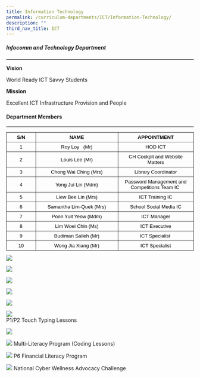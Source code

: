```yaml
---
title: Information Technology
permalink: /curriculum-departments/ICT/Information-Technology/
description: ""
third_nav_title: ICT
---
```

##### Infocomm and Technology Department
----------------------------------

**Vision**

World Ready ICT Savvy Students  

**Mission**

Excellent ICT Infrastructure Provision and People

#### Department Members
------------------

<table style="margin: 0px; outline: 0px; padding: 0px; border-collapse: collapse; max-width: 100%; border: none; width: 589px; height: 328px;" align="left" cellpadding="0" cellspacing="0" border="1" class="MsoNormalTable"><tbody style="margin: 0px; outline: 0px; padding: 0px;"><tr style="margin: 0px; outline: 0px; padding: 0px;"><td style="margin: 0px; outline: 0px; padding: 3.75pt; width: 86px; border: 1pt solid rgb(42, 42, 42);" width="65"><p style="margin: 0px 0px 0.0001pt; outline: 0px; padding: 0px; line-height: normal; color: rgb(0, 0, 0); font-family: Helvetica; font-size: 13px; text-align: center;" align="center" class="MsoNormal"><b style="margin: 0px; outline: 0px; padding: 0px;"><span style="margin: 0px; outline: 0px; padding: 0px; font-size: 10pt; font-family: Helvetica, sans-serif;">S/N</span></b><span style="margin: 0px; outline: 0px; padding: 0px; font-size: 10pt; font-family: Helvetica, sans-serif;"></span></p></td><td style="margin: 0px; outline: 0px; padding: 3.75pt; width: 270px; border-top: 1pt solid rgb(42, 42, 42); border-right: 1pt solid rgb(42, 42, 42); border-bottom: 1pt solid rgb(42, 42, 42); border-image: initial; border-left: none;" width="214"><p style="margin: 0px 0px 0.0001pt; outline: 0px; padding: 0px; line-height: normal; color: rgb(0, 0, 0); font-family: Helvetica; font-size: 13px; text-align: center;" align="center" class="MsoNormal"><b style="margin: 0px; outline: 0px; padding: 0px;"><span style="margin: 0px; outline: 0px; padding: 0px; font-size: 10pt; font-family: Helvetica, sans-serif;">NAME</span></b><span style="margin: 0px; outline: 0px; padding: 0px; font-size: 10pt; font-family: Helvetica, sans-serif;"></span></p></td><td style="margin: 0px; outline: 0px; padding: 3.75pt; border-top: 1pt solid rgb(42, 42, 42); border-right: 1pt solid rgb(42, 42, 42); border-bottom: 1pt solid rgb(42, 42, 42); border-image: initial; border-left: none; width: 231px;"><p style="margin: 0px 0px 0.0001pt; outline: 0px; padding: 0px; line-height: normal; color: rgb(0, 0, 0); font-family: Helvetica; font-size: 13px; text-align: center;" align="center" class="MsoNormal"><b style="margin: 0px; outline: 0px; padding: 0px;"><span style="margin: 0px; outline: 0px; padding: 0px; font-size: 10pt; font-family: Helvetica, sans-serif;">APPOINTMENT</span></b><span style="margin: 0px; outline: 0px; padding: 0px; font-size: 10pt; font-family: Helvetica, sans-serif;"></span></p></td></tr><tr style="margin: 0px; outline: 0px; padding: 0px;"><td style="margin: 0px; outline: 0px; padding: 3.75pt; width: 56.25pt; border-right: 1pt solid rgb(42, 42, 42); border-bottom: 1pt solid rgb(42, 42, 42); border-left: 1pt solid rgb(42, 42, 42); border-image: initial; border-top: none;" width="65"><p style="margin: 0px 0px 0.0001pt; outline: 0px; padding: 0px; line-height: normal; color: rgb(0, 0, 0); font-family: Helvetica; font-size: 13px; text-align: center;" align="center" class="MsoNormal"><span style="margin: 0px; outline: 0px; padding: 0px; font-size: 10pt; font-family: Arial, sans-serif;">1</span></p></td><td style="margin: 0px; outline: 0px; padding: 3.75pt; width: 193.5pt; border-top: none; border-left: none; border-bottom: 1pt solid rgb(42, 42, 42); border-right: 1pt solid rgb(42, 42, 42);" width="214"><p style="margin: 0px 0px 0.0001pt; outline: 0px; padding: 0px; line-height: normal; color: rgb(0, 0, 0); font-family: Helvetica; font-size: 13px; text-align: center;" align="center" class="MsoNormal"><span style="margin: 0px; outline: 0px; padding: 0px; font-size: 10pt; font-family: Arial, sans-serif;">Roy Loy&nbsp; &nbsp;(Mr)</span></p></td><td style="margin: 0px; outline: 0px; padding: 3.75pt; width: 164.25pt; border-top: none; border-left: none; border-bottom: 1pt solid rgb(42, 42, 42); border-right: 1pt solid rgb(42, 42, 42);" width="193"><p style="margin: 0px 0px 0.0001pt; outline: 0px; padding: 0px; line-height: normal; color: rgb(0, 0, 0); font-family: Helvetica; font-size: 13px; text-align: center;" align="center" class="MsoNormal"><span style="margin: 0px; outline: 0px; padding: 0px; font-size: 10pt; font-family: Arial, sans-serif;">HOD ICT</span></p></td></tr><tr style="margin: 0px; outline: 0px; padding: 0px;"><td style="margin: 0px; outline: 0px; padding: 3.75pt; width: 56.25pt; border-right: 1pt solid rgb(42, 42, 42); border-bottom: 1pt solid rgb(42, 42, 42); border-left: 1pt solid rgb(42, 42, 42); border-image: initial; border-top: none;" width="65"><p style="margin: 0px 0px 0.0001pt; outline: 0px; padding: 0px; line-height: normal; color: rgb(0, 0, 0); font-family: Helvetica; font-size: 13px; text-align: center;" align="center" class="MsoNormal"><span style="margin: 0px; outline: 0px; padding: 0px; font-size: 10pt; font-family: Arial, sans-serif;">2</span></p></td><td style="margin: 0px; outline: 0px; padding: 3.75pt; width: 193.5pt; border-top: none; border-left: none; border-bottom: 1pt solid rgb(42, 42, 42); border-right: 1pt solid rgb(42, 42, 42);" width="214"><p style="margin: 0px 0px 0.0001pt; outline: 0px; padding: 0px; line-height: normal; color: rgb(0, 0, 0); font-family: Helvetica; font-size: 13px; text-align: center;" align="center" class="MsoNormal"><span style="margin: 0px; outline: 0px; padding: 0px; font-size: 10pt; font-family: Arial, sans-serif;">Louis Lee (Mr)</span></p></td><td style="margin: 0px; outline: 0px; padding: 3.75pt; width: 164.25pt; border-top: none; border-left: none; border-bottom: 1pt solid rgb(42, 42, 42); border-right: 1pt solid rgb(42, 42, 42);" width="193"><p style="margin: 0px 0px 0.0001pt; outline: 0px; padding: 0px; line-height: normal; color: rgb(0, 0, 0); font-family: Helvetica; font-size: 13px; text-align: center;" align="center" class="MsoNormal"><span style="margin: 0px; outline: 0px; padding: 0px; font-size: 10pt; font-family: Arial, sans-serif;">CH Cockpit and Website Matters</span></p></td></tr><tr style="margin: 0px; outline: 0px; padding: 0px;"><td style="margin: 0px; outline: 0px; padding: 3.75pt; width: 56.25pt; border-right: 1pt solid rgb(42, 42, 42); border-bottom: 1pt solid rgb(42, 42, 42); border-left: 1pt solid rgb(42, 42, 42); border-image: initial; border-top: none;" width="65"><p style="margin: 0px 0px 0.0001pt; outline: 0px; padding: 0px; line-height: normal; color: rgb(0, 0, 0); font-family: Helvetica; font-size: 13px; text-align: center;" align="center" class="MsoNormal"><span style="margin: 0px; outline: 0px; padding: 0px; font-size: 10pt; font-family: Arial, sans-serif;">3</span></p></td><td style="margin: 0px; outline: 0px; padding: 3.75pt; width: 193.5pt; border-top: none; border-left: none; border-bottom: 1pt solid rgb(42, 42, 42); border-right: 1pt solid rgb(42, 42, 42);" width="214"><p style="margin: 0px 0px 0.0001pt; outline: 0px; padding: 0px; line-height: normal; color: rgb(0, 0, 0); font-family: Helvetica; font-size: 13px; text-align: center;" align="center" class="MsoNormal"><span style="margin: 0px; outline: 0px; padding: 0px; font-size: 10pt; font-family: Arial, sans-serif;">Chong Wai Ching (Mrs)</span></p></td><td style="margin: 0px; outline: 0px; padding: 3.75pt; width: 164.25pt; border-top: none; border-left: none; border-bottom: 1pt solid rgb(42, 42, 42); border-right: 1pt solid rgb(42, 42, 42);" width="193"><p style="margin: 0px 0px 0.0001pt; outline: 0px; padding: 0px; line-height: normal; color: rgb(0, 0, 0); font-family: Helvetica; font-size: 13px; text-align: center;" align="center" class="MsoNormal"><span style="margin: 0px; outline: 0px; padding: 0px; font-size: 10pt; font-family: Arial, sans-serif;">Library Coordinator</span></p></td></tr><tr style="margin: 0px; outline: 0px; padding: 0px;"><td style="margin: 0px; outline: 0px; padding: 3.75pt; width: 56.25pt; border-right: 1pt solid rgb(42, 42, 42); border-bottom: 1pt solid rgb(42, 42, 42); border-left: 1pt solid rgb(42, 42, 42); border-image: initial; border-top: none;" width="65"><p style="margin: 0px 0px 0.0001pt; outline: 0px; padding: 0px; line-height: normal; color: rgb(0, 0, 0); font-family: Helvetica; font-size: 13px; text-align: center;" align="center" class="MsoNormal"><span style="margin: 0px; outline: 0px; padding: 0px; font-size: 10pt; font-family: Arial, sans-serif;">4</span></p></td><td style="margin: 0px; outline: 0px; padding: 3.75pt; width: 193.5pt; border-top: none; border-left: none; border-bottom: 1pt solid rgb(42, 42, 42); border-right: 1pt solid rgb(42, 42, 42);" width="214"><p style="margin: 0px 0px 0.0001pt; outline: 0px; padding: 0px; line-height: normal; color: rgb(0, 0, 0); font-family: Helvetica; font-size: 13px; text-align: center;" align="center" class="MsoNormal"><span style="margin: 0px; outline: 0px; padding: 0px; font-size: 10pt; font-family: Arial, sans-serif;">Yong Jui Lin (Mdm)</span></p></td><td style="margin: 0px; outline: 0px; padding: 3.75pt; width: 164.25pt; border-top: none; border-left: none; border-bottom: 1pt solid rgb(42, 42, 42); border-right: 1pt solid rgb(42, 42, 42);" width="193"><p style="margin: 0px 0px 0.0001pt; outline: 0px; padding: 0px; line-height: normal; color: rgb(0, 0, 0); font-family: Helvetica; font-size: 13px; text-align: center;" align="center" class="MsoNormal"><span style="margin: 0px; outline: 0px; padding: 0px; font-size: 10pt; font-family: Arial, sans-serif;">Password Management and Competitions Team IC&nbsp;</span></p></td></tr><tr style="margin: 0px; outline: 0px; padding: 0px;"><td style="margin: 0px; outline: 0px; padding: 3.75pt; width: 56.25pt; border-right: 1pt solid rgb(42, 42, 42); border-bottom: 1pt solid rgb(42, 42, 42); border-left: 1pt solid rgb(42, 42, 42); border-image: initial; border-top: none;" width="65"><p style="margin: 0px 0px 0.0001pt; outline: 0px; padding: 0px; line-height: normal; color: rgb(0, 0, 0); font-family: Helvetica; font-size: 13px; text-align: center;" align="center" class="MsoNormal"><span style="margin: 0px; outline: 0px; padding: 0px; font-size: 10pt; font-family: Arial, sans-serif;">5</span></p></td><td style="margin: 0px; outline: 0px; padding: 3.75pt; width: 193.5pt; border-top: none; border-left: none; border-bottom: 1pt solid rgb(42, 42, 42); border-right: 1pt solid rgb(42, 42, 42);" width="214"><p style="margin: 0px 0px 0.0001pt; outline: 0px; padding: 0px; line-height: normal; color: rgb(0, 0, 0); font-family: Helvetica; font-size: 13px; text-align: center;" align="center" class="MsoNormal"><span style="margin: 0px; outline: 0px; padding: 0px; font-size: 10pt; font-family: Arial, sans-serif;">Liew Bee Lin (Mrs)</span></p></td><td style="margin: 0px; outline: 0px; padding: 3.75pt; width: 164.25pt; border-top: none; border-left: none; border-bottom: 1pt solid rgb(42, 42, 42); border-right: 1pt solid rgb(42, 42, 42);" width="193"><p style="margin: 0px 0px 0.0001pt; outline: 0px; padding: 0px; line-height: normal; color: rgb(0, 0, 0); font-family: Helvetica; font-size: 13px; text-align: center;" align="center" class="MsoNormal"><span style="margin: 0px; outline: 0px; padding: 0px; font-size: 10pt; font-family: Arial, sans-serif;">ICT Training IC</span></p></td></tr><tr style="margin: 0px; outline: 0px; padding: 0px;"><td style="margin: 0px; outline: 0px; padding: 3.75pt; width: 56.25pt; border-right: 1pt solid rgb(42, 42, 42); border-bottom: 1pt solid rgb(42, 42, 42); border-left: 1pt solid rgb(42, 42, 42); border-image: initial; border-top: none;" width="65"><p style="margin: 0px 0px 0.0001pt; outline: 0px; padding: 0px; line-height: normal; color: rgb(0, 0, 0); font-family: Helvetica; font-size: 13px; text-align: center;" align="center" class="MsoNormal"><span style="margin: 0px; outline: 0px; padding: 0px; font-size: 10pt; font-family: Arial, sans-serif;">6</span></p></td><td style="margin: 0px; outline: 0px; padding: 3.75pt; width: 193.5pt; border-top: none; border-left: none; border-bottom: 1pt solid rgb(42, 42, 42); border-right: 1pt solid rgb(42, 42, 42);" width="214"><p style="margin: 0px 0px 0.0001pt; outline: 0px; padding: 0px; line-height: normal; color: rgb(0, 0, 0); font-family: Helvetica; font-size: 13px; text-align: center;" align="center" class="MsoNormal"><span style="margin: 0px; outline: 0px; padding: 0px; font-size: 10pt; font-family: Arial, sans-serif;">Samantha Lim-Quek (Mrs)</span><span style="margin: 0px; outline: 0px; padding: 0px; font-size: 10pt; font-family: Arial, sans-serif;"></span></p></td><td style="margin: 0px; outline: 0px; padding: 3.75pt; width: 164.25pt; border-top: none; border-left: none; border-bottom: 1pt solid rgb(42, 42, 42); border-right: 1pt solid rgb(42, 42, 42);" width="193"><p style="margin: 0px 0px 0.0001pt; outline: 0px; padding: 0px; line-height: normal; color: rgb(0, 0, 0); font-family: Helvetica; font-size: 13px; text-align: center;" align="center" class="MsoNormal"><span style="margin: 0px; outline: 0px; padding: 0px; font-size: 10pt; font-family: Arial, sans-serif;">School Social Media IC</span></p></td></tr><tr style="margin: 0px; outline: 0px; padding: 0px;"><td style="margin: 0px; outline: 0px; padding: 3.75pt; width: 56.25pt; border-right: 1pt solid rgb(42, 42, 42); border-bottom: 1pt solid rgb(42, 42, 42); border-left: 1pt solid rgb(42, 42, 42); border-image: initial; border-top: none;" width="65"><p style="margin: 0px 0px 0.0001pt; outline: 0px; padding: 0px; line-height: normal; color: rgb(0, 0, 0); font-family: Helvetica; font-size: 13px; text-align: center;" align="center" class="MsoNormal"><span style="margin: 0px; outline: 0px; padding: 0px; font-size: 10pt; font-family: Arial, sans-serif;">7</span></p></td><td style="margin: 0px; outline: 0px; padding: 3.75pt; width: 193.5pt; border-top: none; border-left: none; border-bottom: 1pt solid rgb(42, 42, 42); border-right: 1pt solid rgb(42, 42, 42);" width="214"><p style="margin: 0px 0px 0.0001pt; outline: 0px; padding: 0px; line-height: normal; color: rgb(0, 0, 0); font-family: Helvetica; font-size: 13px; text-align: center;" align="center" class="MsoNormal"><span style="margin: 0px; outline: 0px; padding: 0px; font-size: 10pt; font-family: Arial, sans-serif;">Poon Yuit Yeow (Mdm)</span></p></td><td style="margin: 0px; outline: 0px; padding: 3.75pt; width: 164.25pt; border-top: none; border-left: none; border-bottom: 1pt solid rgb(42, 42, 42); border-right: 1pt solid rgb(42, 42, 42);" width="193"><p style="margin: 0px 0px 0.0001pt; outline: 0px; padding: 0px; line-height: normal; color: rgb(0, 0, 0); font-family: Helvetica; font-size: 13px; text-align: center;" align="center" class="MsoNormal"><span style="margin: 0px; outline: 0px; padding: 0px; font-size: 10pt; font-family: Arial, sans-serif;">ICT Manager</span></p></td></tr><tr style="margin: 0px; outline: 0px; padding: 0px;"><td style="margin: 0px; outline: 0px; padding: 3.75pt; width: 56.25pt; border-right: 1pt solid rgb(42, 42, 42); border-bottom: 1pt solid rgb(42, 42, 42); border-left: 1pt solid rgb(42, 42, 42); border-image: initial; border-top: none;" width="65"><p style="margin: 0px 0px 0.0001pt; outline: 0px; padding: 0px; line-height: normal; color: rgb(0, 0, 0); font-family: Helvetica; font-size: 13px; text-align: center;" align="center" class="MsoNormal"><span style="margin: 0px; outline: 0px; padding: 0px; font-size: 10pt; font-family: Arial, sans-serif;">8</span></p></td><td style="margin: 0px; outline: 0px; padding: 3.75pt; width: 193.5pt; border-top: none; border-left: none; border-bottom: 1pt solid rgb(42, 42, 42); border-right: 1pt solid rgb(42, 42, 42);" width="214"><p style="margin: 0px 0px 0.0001pt; outline: 0px; padding: 0px; line-height: normal; color: rgb(0, 0, 0); font-family: Helvetica; font-size: 13px; text-align: center;" align="center" class="MsoNormal"><span style="margin: 0px; outline: 0px; padding: 0px; font-size: 10pt; font-family: Arial, sans-serif;">Lim Woei Chin (Ms)</span></p></td><td style="margin: 0px; outline: 0px; padding: 3.75pt; width: 164.25pt; border-top: none; border-left: none; border-bottom: 1pt solid rgb(42, 42, 42); border-right: 1pt solid rgb(42, 42, 42);" width="193"><p style="margin: 0px 0px 0.0001pt; outline: 0px; padding: 0px; line-height: normal; color: rgb(0, 0, 0); font-family: Helvetica; font-size: 13px; text-align: center;" align="center" class="MsoNormal"><span style="margin: 0px; outline: 0px; padding: 0px; font-size: 10pt; font-family: Arial, sans-serif;">ICT Executive</span></p></td></tr><tr style="margin: 0px; outline: 0px; padding: 0px;"><td style="margin: 0px; outline: 0px; padding: 3.75pt; width: 56.25pt; border-right: 1pt solid rgb(42, 42, 42); border-bottom: 1pt solid rgb(42, 42, 42); border-left: 1pt solid rgb(42, 42, 42); border-image: initial; border-top: none;" width="65"><p style="margin: 0px 0px 0.0001pt; outline: 0px; padding: 0px; line-height: normal; color: rgb(0, 0, 0); font-family: Helvetica; font-size: 13px; text-align: center;" align="center" class="MsoNormal"><span style="margin: 0px; outline: 0px; padding: 0px; font-size: 10pt; font-family: Arial, sans-serif;">9</span></p></td><td style="margin: 0px; outline: 0px; padding: 3.75pt; width: 193.5pt; border-top: none; border-left: none; border-bottom: 1pt solid rgb(42, 42, 42); border-right: 1pt solid rgb(42, 42, 42);" width="214"><p style="margin: 0px 0px 0.0001pt; outline: 0px; padding: 0px; line-height: normal; color: rgb(0, 0, 0); font-family: Helvetica; font-size: 13px; text-align: center;" align="center" class="MsoNormal"><span style="margin: 0px; outline: 0px; padding: 0px; font-size: 10pt; font-family: Arial, sans-serif;">Budiman Salleh (Mr)</span></p></td><td style="margin: 0px; outline: 0px; padding: 3.75pt; width: 164.25pt; border-top: none; border-left: none; border-bottom: 1pt solid rgb(42, 42, 42); border-right: 1pt solid rgb(42, 42, 42);" width="193"><p style="margin: 0px 0px 0.0001pt; outline: 0px; padding: 0px; line-height: normal; color: rgb(0, 0, 0); font-family: Helvetica; font-size: 13px; text-align: center;" align="center" class="MsoNormal"><span style="margin: 0px; outline: 0px; padding: 0px; font-size: 10pt; font-family: Arial, sans-serif;">ICT Specialist&nbsp;</span></p></td></tr><tr style="margin: 0px; outline: 0px; padding: 0px;"><td style="margin: 0px; outline: 0px; padding: 3.75pt; width: 56.25pt; border-right: 1pt solid rgb(42, 42, 42); border-bottom: 1pt solid rgb(42, 42, 42); border-left: 1pt solid rgb(42, 42, 42); border-image: initial; border-top: none;" width="65"><p style="margin: 0px 0px 0.0001pt; outline: 0px; padding: 0px; line-height: normal; color: rgb(0, 0, 0); font-family: Helvetica; font-size: 13px; text-align: center;" align="center" class="MsoNormal"><span style="margin: 0px; outline: 0px; padding: 0px; font-size: 10pt; font-family: Arial, sans-serif;">10</span></p></td><td style="margin: 0px; outline: 0px; padding: 3.75pt; width: 193.5pt; border-top: none; border-left: none; border-bottom: 1pt solid rgb(42, 42, 42); border-right: 1pt solid rgb(42, 42, 42);" width="214"><p style="margin: 0px 0px 0.0001pt; outline: 0px; padding: 0px; line-height: normal; color: rgb(0, 0, 0); font-family: Helvetica; font-size: 13px; text-align: center;" align="center" class="MsoNormal"><span style="margin: 0px; outline: 0px; padding: 0px; font-size: 10pt; font-family: Arial, sans-serif;">Wong Jia Xiang (Mr)</span></p></td><td style="margin: 0px; outline: 0px; padding: 3.75pt; width: 164.25pt; border-top: none; border-left: none; border-bottom: 1pt solid rgb(42, 42, 42); border-right: 1pt solid rgb(42, 42, 42);" width="193"><p style="margin: 0px 0px 0.0001pt; outline: 0px; padding: 0px; line-height: normal; color: rgb(0, 0, 0); font-family: Helvetica; font-size: 13px; text-align: center;" align="center" class="MsoNormal"><span style="margin: 0px; outline: 0px; padding: 0px; font-size: 10pt; font-family: Arial, sans-serif;">ICT Specialist</span></p></td></tr></tbody></table>

  

  

  

  

  

  

  

  

  

  

  

  

  

  

  
![](/images/Curriculum/ICT/photo6183895678468600734.jpg)

![](/images/Curriculum/ICT/photo6183895678468600735.jpg)

![](/images/Curriculum/ICT/photo6183895678468600737.jpg)

![](/images/Curriculum/ICT/photo6183895678468600736.jpg)

![](/images/Curriculum/ICT/photo6183895678468600733.jpg)

![](/images/Curriculum/ICT/photo6183895678468600739.jpg)  
P1/P2 Touch Typing Lessons

  

![](/images/Curriculum/ICT/photo6183895678468600738.jpg)

![](/images/Curriculum/ICT/photo6183895678468600740.jpg)
Multi-Literacy Program (Coding Lessons)

  
![](/images/Curriculum/ICT/photo6183895678468600741.jpg)
P6 Financial Literacy Program&nbsp;

![](/images/Curriculum/ICT/photo6183895678468600731.jpg)
National Cyber Wellness Advocacy Challenge